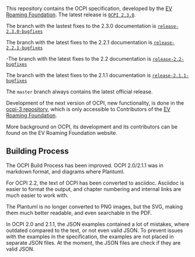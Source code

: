 This repository contains the OCPI specification, developed by the [EV Roaming Foundation](https://evroaming.org/). The latest release is [`OCPI 2.3.0`](https://evroaming.org/wp-content/uploads/2025/02/OCPI-2.3.0.pdf).

The branch with the lastest fixes to the 2.3.0 documentation is [`release-2.3.0-bugfixes`](https://github.com/ocpi/ocpi/tree/release-2.3.0-bugfixes)

The branch with the latest fixes to the 2.2.1 documentation is [`release-2.2.1-bugfixes`](https://github.com/ocpi/ocpi/tree/release-2.2.1-bugfixes)

-The branch with the latest fixes to the 2.2 documentation is [`release-2.2-bugfixes`](https://github.com/ocpi/ocpi/tree/release-2.2-bugfixes)

The branch with the latest fixes to the 2.1.1 documentation is [`release-2.1.1-bugfixes`](https://github.com/ocpi/ocpi/tree/release-2.1.1-bugfixes)

The `master` branch always contains the latest official release.

Development of the next version of OCPI, new functionality, is done in the  [ocpi-3 repository](https://github.com/ocpi/ocpi-3/), which is only accessible to Contributors of the [EV Roaming Foundation](https://evroaming.org/how-to-join/).

More background on OCPI, its development and its contributors can be found on the EV Roaming Foundation website.

## Building Process

The OCPI Build Process has been improved. OCPI 2.0/2.1.1 was in markdown format, and diagrams where Plantuml.

For OCPI 2.2, the text of OCPI has been converted to asciidoc. 
Asciidoc is easier to format the output, and chapter numbering and internal links are much easier to work with.

The Plantuml is no longer converted to PNG images, but the SVG, making them much better readable, and even searchable in the PDF.

In OCPI 2.0 and 2.1.1, the JSON examples contained a lot of mistakes, where outdated compared to the text, or not even valid JSON. 
To prevent issues with the examples in the specification, the examples are not placed in separate JSON files. 
At the moment, the JSON files are check if they are valid JSON.

